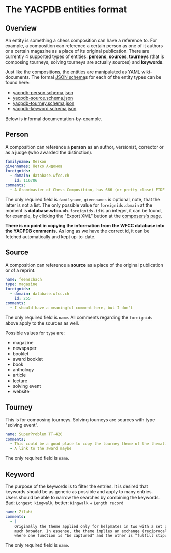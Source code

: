 # The YACPDB entities format

## Overview

An entity is something a chess composition can have a reference to. For example, a composition can reference a
certain person as one of it authors or a certain magazine as a place of its original publication.
There are currently 4 supported types of entities: **persons**, **sources**, **tourneys** (that is composing
tourneys, solving tourneys are actually sources) and **keywords**.

Just like the compositions, the entities are manipulated as [YAML](http://en.wikipedia.org/wiki/YAML)
wiki-documents. The
formal [JSON schema](https://json-schema.org/)s for each of the entity types can be found here:

* [yacpdb-person.schema.json](yacpdb-person.schema.json)
* [yacpdb-source.schema.json](yacpdb-source.schema.json)
* [yacpdb-tourney.schema.json](yacpdb-tourney.schema.json)
* [yacpdb-keyword.schema.json](yacpdb-keyword.schema.json)

Below is informal documentation-by-example.

## Person
A composition can reference a **person** as an author, versionist, corrector or as a judge (who awarded the distinction).
```yaml
familyname: Петков
givennames: Петко Андонов
foreignids:
  - domain: database.wfcc.ch
    id: 116786
comments:
  - A Grandmaster of Chess Composition, has 666 (or pretty close) FIDE Album points, which is an absolute record
```
The only required field is `familyname`, `givennames` is optional, note, that the latter is not a list.
The only possible value for `foreignids.domain` at the moment is **database.wfcc.ch**.
`foreignids.id` is an integer, it can be found, for example, by clicking the "Export XML" button at the
[composers's page](https://database.wfcc.ch/index.php?-table=composers&-action=browse&-recordid=composers%3Fid%3D116786).

**There is no point in copying the information from the WFCC database into the YACPDB comments.**
As long as we have the correct id, it can be fetched automatically and kept up-to-date.

## Source
A composition can reference a **source** as a place of the original publication or of a reprint.
```yaml
name: feenschach
type: magazine
foreignids:
  - domain: database.wfcc.ch
    id: 255
comments:
  - I should have a meaningful comment here, but I don't
```
The only required field is `name`. All comments regarding the `foreignids` above apply to the sources as well.

Possible values for `type` are:
* magazine
* newspaper
* booklet
* award booklet
* book
* anthology
* article
* lecture
* solving event
* website

## Tourney
This is for composing tourneys. Solving tourneys are sources with type "solving event".
```yaml
name: SuperProblem TT-420
comments:
  - This could be a good place to copy the tourney theme of the thematic tourney
  - A link to the award maybe
```
The only required field is `name`. 

## Keyword
The purpose of the keywords is to filter the entries. It is desired that keywords should be as generic as
possible and apply to many entries. Users should be able to narrow the searches by combining the keywords.
Bad: `Longest kingwalk`, better: `Kingwalk` + `Length record`
```yaml
name: Zilahi
comments:
  - |
    Originally the theme applied only for helpmates in two with a set play, but modern usage is
    much broader. In essense, the theme implies an exchange (reciprocal or cyclical) of functions of pieces, 
    where one function is "be captured" and the other is "fulfill stipulation".  
```
The only required field is `name`. 